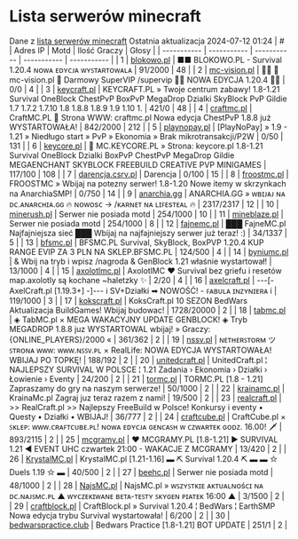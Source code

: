 
# Lista serwerów minecraft
Dane z [lista serwerów minecraft](https://mcserwery.pl/)
Ostatnia aktualizacja 2024-07-12 01:24
| # | Adres IP | Motd | Ilość Graczy | Głosy |
| ----------- | ----------- | ----------- | ----------- | ----------- |
| 1 | 	[blokowo.pl](https://mcserwery.pl/serwery/minecraft/98/) | ■■ BLOKOWO.PL - Survival 1.20.4 ɴᴏᴡᴀ ᴇᴅʏᴄᴊᴀ ᴡʏꜱᴛᴀʀᴛᴏᴡᴀʟᴀ | 91/2000 | 48 |
| 2 | 	[mc-vision.pl](https://mcserwery.pl/serwery/minecraft/211/) |   mc-vision.pl  Darmowy SuperVIP /supervip  NOWA EDYCJA 1.20.4  | 0/0 | 4 |
| 3 | 	[keycraft.pl](https://mcserwery.pl/serwery/minecraft/255/) | KEYCRAFT.PL » Twoje centrum zabawy! 1.8-1.21 Survival OneBlock ChestPvP BoxPvP MegaDrop Dzialki SkyBlock PvP Gildie 1.7 1.7.2 1.7.10 1.8 1.8.8 1.8.9 1.9 1.10 1. | 421/0 | 48 |
| 4 | 	[craftmc.pl](https://mcserwery.pl/serwery/minecraft/87/) | CraftMC.PL ➟ Strona WWW: craftmc.pl Nowa edycja ChestPvP 1.8.8 już WYSTARTOWAŁA! | 842/2000 | 212 |
| 5 | 	[playnopay.pl](https://mcserwery.pl/serwery/minecraft/257/) | [PlayNoPay] » 1.9 - 1.21 » Niedługo start » PvP » Ekonomia » Brak mikrotransakcji/P2W | 0/50 | 131 |
| 6 | 	[keycore.pl](https://mcserwery.pl/serwery/minecraft/252/) | ◈ MC.KEYCORE.PL » Strona: keycore.pl 1.8-1.21 Survival OneBlock Dzialki BoxPvP ChestPvP MegaDrop Gildie MEGAENCHANT SKYBLOCK FREEBUILD CREATIVE PVP MINIGAMES | 117/100 | 108 |
| 7 | 	[darencja.csrv.pl](https://mcserwery.pl/serwery/minecraft/9/) | Darencja | 0/100 | 15 |
| 8 | 	[froostmc.pl](https://mcserwery.pl/serwery/minecraft/263/) |  FROOSTMC » Wbijaj na potezny serwer! 1.8-1.20 Nowe itemy w skrzynkach na AnarchiaSMP! | 0/750 | 14 |
| 9 | 	[anarchia.gg](https://mcserwery.pl/serwery/minecraft/14/) | ANARCHIA.GG » ᴡʙɪᴊᴀᴊ ɴᴀ ᴅᴄ.ᴀɴᴀʀᴄʜɪᴀ.ɢɢ 🔥 ɴᴏᴡᴏѕᴄ → /ᴋᴀʀɴᴇᴛ ɴᴀ ʟɪꜰᴇѕᴛᴇᴀʟ 🔥 | 2317/2317 | 12 |
| 10 | 	[minerush.pl](https://mcserwery.pl/serwery/minecraft/749/) | Serwer nie posiada motd | 254/1000 | 10 |
| 11 | 	[mineblaze.pl](https://mcserwery.pl/serwery/minecraft/751/) | Serwer nie posiada motd | 254/1000 | 8 |
| 12 | 	[fajnemc.pl](https://mcserwery.pl/serwery/minecraft/100/) | ███ FajneMC.pl  Najfajniejsza sieć ███ Wbijaj na najfajniejszy serwer już teraz! :) | 34/1337 | 5 |
| 13 | 	[bfsmc.pl](https://mcserwery.pl/serwery/minecraft/2/) | BFSMC.PL  Survival, SkyBlock, BoxPVP 1.20.4 KUP RANGE EVIP ZA 3 PLN NA SKLEP.BFSMC.PL | 124/500 | 4 |
| 14 | 	[byniumc.pl](https://mcserwery.pl/serwery/minecraft/157/) | & Wbij na tryb i wpisz /nagroda & GenBlock 1.21 właśnie wystartował! | 13/1000 | 4 |
| 15 | 	[axolotlmc.pl](https://mcserwery.pl/serwery/minecraft/251/) | AxolotlMC ❤ Survival bez griefu i resetów map.axolotly są kochane ~haletzky ✨ | 2/20 | 4 |
| 16 | 	[axelcraft.pl](https://mcserwery.pl/serwery/minecraft/223/) | ---[- AxelCraft.pl [1.19.3+] -]--- i SV+Działki ➡ NOWOŚĆ! - ꜰᴀʙᴜʟᴀ ɪɴᴢʏɴɪᴇʀᴀ i | 119/1000 | 3 |
| 17 | 	[kokscraft.pl](https://mcserwery.pl/serwery/minecraft/1/) | KoksCraft.pl  10 SEZON BedWars Aktualizacja BuildGames! Wbijaj budowac! | 1728/20000 | 2 |
| 18 | 	[tabmc.pl](https://mcserwery.pl/serwery/minecraft/3/) | ◈ TabMC.pl × MEGA WAKACYJNY UPDATE GENBLOCK!  ◈ Tryb MEGADROP 1.8.8 juz WYSTARTOWAL wbijaj! » Graczy: {ONLINE_PLAYERS}/2000 « | 361/362 | 2 |
| 19 | 	[nssv.pl](https://mcserwery.pl/serwery/minecraft/4/) | ɴᴇᴛʜᴇʀꜱᴛᴏʀᴍ ツ ꜱᴛʀᴏɴᴀ ᴡᴡᴡ: ᴡᴡᴡ.ɴꜱꜱᴠ.ᴘʟ  × RealLife: NOWA EDYCJA WYSTARTOWAŁA! WBIJAJ PO TOPKĘ! | 188/192 | 2 |
| 20 | 	[unitedcraft.pl](https://mcserwery.pl/serwery/minecraft/11/) | UnitedCraft.pl ¦ NAJLEPSZY SURVIVAL W POLSCE ¦ 1.21 Zadania › Ekonomia › Działki › Łowienie › Eventy | 24/200 | 2 |
| 21 | 	[tormc.pl](https://mcserwery.pl/serwery/minecraft/35/) | TORMC.PL [1.8 - 1.21] Zapraszamy do gry na naszym serwerze! | 50/1000 | 2 |
| 22 | 	[krainamc.pl](https://mcserwery.pl/serwery/minecraft/39/) | KrainaMc.pl  Zagraj juz teraz razem z nami! | 19/500 | 2 |
| 23 | 	[realcraft.pl](https://mcserwery.pl/serwery/minecraft/63/) | >> RealCraft.pl >> Najlepszy FreeBuild w Polsce! Konkursy i eventy • Questy • Działki • WBIJAJ! | 36/777 | 2 |
| 24 | 	[craftcube.pl](https://mcserwery.pl/serwery/minecraft/196/) | CraftCube.pl × ꜱᴋʟᴇᴘ: ᴡᴡᴡ.ᴄʀᴀꜰᴛᴄᴜʙᴇ.ᴘʟ!  ɴᴏᴡᴀ ᴇᴅʏᴄᴊᴀ ɢᴇɴᴄᴀꜱʜ ᴡ ᴄᴢᴡᴀʀᴛᴇᴋ ɢᴏᴅᴢ. 16.00! 🗡 | 893/2115 | 2 |
| 25 | 	[mcgramy.pl](https://mcserwery.pl/serwery/minecraft/197/) | ❤ MCGRAMY.PL [1.8-1.21] ▶ SURVIVAL 1.21 ◀ EVENT UHC czwartek 21:00 - WAKACJE Z MCGRAMY | 13/420 | 2 |
| 26 | 	[KrystalMC.pl](https://mcserwery.pl/serwery/minecraft/202/) | KrystalMC.pl [1.21-1.16] ▬ ⛏ Survival 1.20.4 ⛏ ▬ ▬ ✩ Duels 1.19 ✩ ▬ | 40/500 | 2 |
| 27 | 	[beehc.pl](https://mcserwery.pl/serwery/minecraft/227/) | Serwer nie posiada motd | 48/1000 | 2 |
| 28 | 	[NajsMC.pl](https://mcserwery.pl/serwery/minecraft/237/) | NajsMC.pl » ᴡꜱᴢʏꜱᴛᴋɪᴇ ᴀᴋᴛᴜᴀʟɴᴏśᴄɪ ɴᴀ ᴅᴄ.ɴᴀᴊꜱᴍᴄ.ᴘʟ ▲ ᴡʏᴄᴢᴇᴋɪᴡᴀɴᴇ ʙᴇᴛᴀ-ᴛᴇꜱᴛʏ ꜱᴋʏɢᴇɴ ᴘɪᴀᴛᴇᴋ 16:00 ▲ | 3/1500 | 2 |
| 29 | 	[craftblock.pl](https://mcserwery.pl/serwery/minecraft/280/) | CraftBlock.pl » Survival 1.20.4 ¦ BedWars ¦ EarthSMP Nowa edycja trybu Survival wystartowała! | 6/200 | 2 |
| 30 | 	[bedwarspractice.club](https://mcserwery.pl/serwery/minecraft/283/) | Bedwars Practice [1.8-1.21] BOT UPDATE | 251/1 | 2 |
